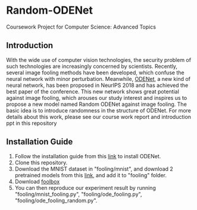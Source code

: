 # Random-ODENet
Coursework Project for Computer Science: Advanced Topics

## Introduction
With the wide use of computer vision technologies, the security problem of such technologies are increasingly concerned by scientists. Recently, several image fooling methods have been developed, which confuse the neural network with minor perturbation. Meanwhile, [ODENet](https://arxiv.org/abs/1806.07366), a new kind of neural network, has been proposed in NeurIPS 2018 and has achieved the best paper of the conference. This new network shows great potential against image fooling, which arouses our study interest and inspires us to propose a  new  model named Random ODENet against image fooling. The basic idea is to introduce randomness in the structure of ODENet. For more details about this work, please see our course work report and introduction ppt in this repository

## Installation Guide
1. Follow the installation guide from this [link](https://github.com/rtqichen/torchdiffeq) to install ODENet.
2. Clone this repository.
3. Download the MNIST dataset in "fooling/mnist", and download 2 pretrained models from this [link](https://drive.google.com/open?id=1UuiRA5vqizSnwC_2UyRVs1WNL8JZP962), and add it to "fooling" folder.
4. Download [foolbox](https://github.com/bethgelab/foolbox)
5. You can then reproduce our experiment result by running "fooling/mnist_fooling.py", "fooling/ode_fooling.py", "fooling/ode_fooling_random.py".
